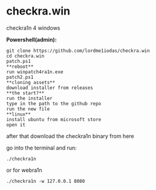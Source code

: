 # checkra.win
checkra1n 4 windows

**Powershell(admin):**

```
git clone https://github.com/lordme1iodas/checkra.win
cd checkra.win
patch.ps1
**reboot**
run winpatch4ra1n.exe
patch2.ps1
**cloning assets**
download installer from releases
**the start?**
run the installer
type in the path to the github repo
run the new file
**linux**
install ubuntu from microsoft store
open it
```

after that download the checkra1n binary from here

go into the terminal and run:

```
./checkra1n
```

or for webra1n

```
./checkra1n -w 127.0.0.1 8080
```
